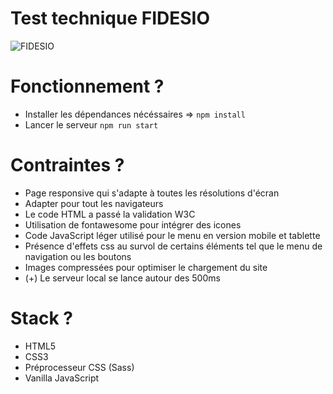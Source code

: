# Test technique FIDESIO


![FIDESIO](https://pbs.twimg.com/media/DOBRPYCXkAA77Bx.jpg)

# Fonctionnement ?

- Installer les dépendances nécéssaires => `npm install `
- Lancer le serveur `npm run start`

# Contraintes ?

- Page responsive qui s'adapte à toutes les résolutions d'écran
- Adapter pour tout les navigateurs
- Le code HTML a passé la validation W3C
- Utilisation de fontawesome pour intégrer des icones
- Code JavaScript léger utilisé pour le menu en version mobile et tablette
- Présence d'effets css au survol de certains éléments tel que le menu de navigation ou les boutons
- Images compressées pour optimiser le chargement du site
- (+) Le serveur local se lance autour des 500ms
# Stack ?

- HTML5
- CSS3
- Préprocesseur CSS (Sass)
- Vanilla JavaScript
